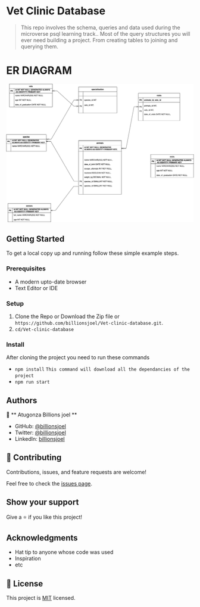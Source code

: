 # Vet Clinic Database

> This repo involves the schema, queries and data used during the microverse psql learning track.. Most of the query structures you will ever need building a project. From creating tables to joining and querying them.

# ER DIAGRAM
![screenshot](./erDiagram.png)

## Getting Started

To get a local copy up and running follow these simple example steps.

### Prerequisites

- A modern upto-date browser
- Text Editor or IDE

### Setup

1.  Clone the Repo or Download the Zip file or `https://github.com/billionsjoel/Vet-clinic-database.git`.
2.  `cd/Vet-clinic-database`

### Install

After cloning the project you need to run these commands

- `npm install` `This command will download all the dependancies of the project`
- `npm run start`
## Authors

👤 ** Atugonza Billions joel **

- GitHub: [@billionsjoel](https://github.com/billionsjoel)
- Twitter: [@billionsjoel](https://twitter.com/BillionsJoel)
- LinkedIn: [billionsjoel](https://www.linkedin.com/in/billionsjoel/)


## 🤝 Contributing

Contributions, issues, and feature requests are welcome!

Feel free to check the [issues page](https://github.com/billionsjoel/metrics-app/issues).

## Show your support

Give a ⭐️ if you like this project!

## Acknowledgments

- Hat tip to anyone whose code was used
- Inspiration
- etc

## 📝 License

This project is [MIT](./MIT.md) licensed.
